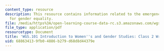 ```yaml
---
content_type: resource
description: This resource contains information related to the emergence of movements
  for gender equality.
file: /media/https%3A/open-learning-course-data-rc.s3.amazonaws.com/wgs-101-introduction-to-womens-and-gender-studies-fall-2014/688634139fb04886b279d68d8d44379e_MITWGS_101F14_InClass2.pdf
file_type: application/pdf
resourcetype: Document
title: 'WGS.101 Introduction to Women''s and Gender Studies: Class 2 Writing'
uid: 68863413-9fb0-4886-b279-d68d8d44379e
---
```

